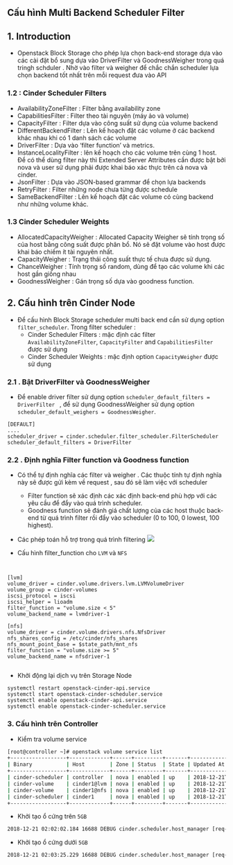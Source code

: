

## Cấu hình Multi Backend Scheduler Filter


## 1. Introduction

- Openstack Block Storage cho phép lựa chọn back-end storage dựa vào các cài đặt bổ sung dựa vào DriverFilter và GoodnessWeigher trong quá tringh schduler . Nhờ vào filter và weigher để chắc chắn scheduler lựa chọn backend tốt nhất trên mỗi request đưa vào API


### 1.2 : Cinder Scheduler Filters
-   AvailabilityZoneFilter : Filter bằng availability zone
-   CapabilitiesFilter : Filter theo tài nguyên (máy ảo và volume)
-   CapacityFilter : Filter dựa vào công suất sử dụng của volume backend
-   DifferentBackendFilter : Lên kế hoạch đặt các volume ở các backend khác nhau khi có 1 danh sách các volume
-   DriverFilter : Dựa vào ‘filter function’ và metrics.
-   InstanceLocalityFilter : lên kế hoạch cho các volume trên cùng 1 host. Để có thể dùng filter này thì Extended Server Attributes cần được bật bởi nova và user sử dụng phải được khai báo xác thực trên cả nova và cinder.
-   JsonFilter : Dựa vào JSON-based grammar để chọn lựa backends
-   RetryFilter : Filter những node chưa từng được schedule
-   SameBackendFilter : Lên kế hoạch đặt các volume có cùng backend như những volume khác.

### 1.3 Cinder Scheduler Weights

-   AllocatedCapacityWeigher : Allocated Capacity Weigher sẽ tính trọng số của host bằng công suất được phân bổ. Nó sẽ đặt volume vào host được khai báo chiếm ít tài nguyên nhất.
-   CapacityWeigher : Trạng thái công suất thực tế chưa được sử dụng.
-   ChanceWeigher : Tính trọng số random, dùng để tạo các volume khi các host gần giống nhau
-   GoodnessWeigher : Gán trọng số dựa vào goodness function.


## 2. Cấu hình trên Cinder Node

- Để cấu hình Block Storage scheduler multi back end cần sử dụng option `filter_scheduler`. Trong filter scheduler  : 
	- Cinder Scheduler Filters : mặc định các filter `AvailabilityZoneFilter`, `CapacityFilter` and `CapabilitiesFilter` được sử dụng 
	- Cinder Scheduler Weights  : mặc định option `CapacityWeigher` được sử dụng 

### 2.1 . Bật DriverFilter  và GoodnessWeigher

- Để enable driver filter sử dụng option `scheduler_default_filters = DriverFilter ` , để sử dụng GoodnessWeigher sử dụng option `scheduler_default_weighers = GoodnessWeigher`.


```
[DEFAULT]
....
scheduler_driver = cinder.scheduler.filter_scheduler.FilterScheduler
scheduler_default_filters = DriverFilter

```


### 2.2 . Định nghĩa Filter function  và Goodness function

- Có thể tự định nghĩa các filter và weigher . Các thuộc tính tự định nghĩa này sẽ được gửi kèm về request , sau đó sẽ làm việc với scheduler
	- Filter function sẽ xác định các xác định  back-end phù hợp với các yêu cầu để đẩy vào quá trình scheduler.
	- Goodness function sẽ đánh giá chất lượng của các host thuộc back-end từ quá trình filter rồi đẩy vào scheduler  (0 to 100, 0 lowest, 100 highest).

- Các phép toán hỗ trợ trong quá trình filtering 
![](https://i.imgur.com/HoKGO4L.png)


- Cấu hình filter_function cho `LVM` 	và `NFS` 
```


[lvm]
volume_driver = cinder.volume.drivers.lvm.LVMVolumeDriver
volume_group = cinder-volumes
iscsi_protocol = iscsi
iscsi_helper = lioadm
filter_function = "volume.size < 5"
volume_backend_name = lvmdriver-1

[nfs]
volume_driver = cinder.volume.drivers.nfs.NfsDriver
nfs_shares_config = /etc/cinder/nfs_shares
nfs_mount_point_base = $state_path/mnt_nfs
filter_function = "volume.size >= 5"
volume_backend_name = nfsdriver-1


```

- Khởi động lại dịch vụ trên Storage Node
```
systemctl restart openstack-cinder-api.service 
systemctl start openstack-cinder-scheduler.service
systemctl enable openstack-cinder-api.service 
systemctl enable openstack-cinder-scheduler.service
```


### 3. Cấu hình trên Controller

- Kiểm tra volume service
```bash
[root@controller ~]# openstack volume service list
+------------------+-------------+------+---------+-------+----------------------------+
| Binary           | Host        | Zone | Status  | State | Updated At                 |
+------------------+-------------+------+---------+-------+----------------------------+
| cinder-scheduler | controller  | nova | enabled | up    | 2018-12-21T07:04:31.000000 |
| cinder-volume    | cinder1@lvm | nova | enabled | up    | 2018-12-21T07:04:33.000000 |
| cinder-volume    | cinder1@nfs | nova | enabled | up    | 2018-12-21T07:04:35.000000 |
| cinder-scheduler | cinder1     | nova | enabled | up    | 2018-12-21T07:04:32.000000 |
+------------------+-------------+------+---------+-------+----------------------------+


```


- Khởi tạo ổ cứng trên `5GB`

```txt
2018-12-21 02:02:02.184 16688 DEBUG cinder.scheduler.host_manager [req-c02f5866-241a-47a6-823f-06bd1fc91d1d - - - - -] Received volume service update from cinder1@nfs: {u'filter_function': u'volume.size >= 5', u'QoS_support': False, u'thick_provisioning_support': False, u'provisioned_capacity_gb': 10.0, u'allocated_capacity_gb': 10, u'volume_backend_name': u'nfs', u'thin_provisioning_support': True, u'free_capacity_gb': 33.87841796875, u'driver_version': u'1.4.0', u'total_capacity_gb': 36.974365234375, u'sparse_copy_volume': True, u'reserved_percentage': 0, u'goodness_function': None, u'max_over_subscription_ratio': 20.0, u'vendor_name': u'Open Source', u'storage_protocol': u'nfs'} update_service_capabilities /usr/lib/python2.7/site-packages/cinder/scheduler/host_manager.py:547

```

- Khởi tạo ổ cứng dưới `5GB`
```txt
2018-12-21 02:03:25.229 16688 DEBUG cinder.scheduler.host_manager [req-4090a060-36a3-43ef-bdc3-fca6248f89db - - - - -] Received volume service update from cinder1@lvm: {u'filter_function': u'volume.size < 5', u'goodness_function': None, u'shared_targets': False, u'volume_backend_name': u'lvm', u'driver_version': u'3.0.0', u'sparse_copy_volume': True, u'pools': [{u'pool_name': u'lvm', u'filter_function': u'volume.size < 5', u'goodness_function': None, u'multiattach': True, u'total_volumes': 1, u'provisioned_capacity_gb': 0.0, u'allocated_capacity_gb': 0, u'thin_provisioning_support': True, u'free_capacity_gb': 26.6, u'location_info': u'LVMVolumeDriver:cinder1:cinder-volumes:thin:0', u'total_capacity_gb': 26.6, u'thick_provisioning_support': False, u'reserved_percentage': 0, u'QoS_support': False, u'max_over_subscription_ratio': u'20.0', u'backend_state': u'up'}], u'vendor_name': u'Open Source', u'storage_protocol': u'iSCSI'} update_service_capabilities /usr/lib/python2.7/site-packages/cinder/scheduler/host_manager.py:547

```
